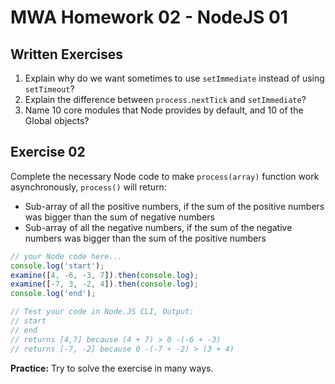 # MWA Homework 02 - NodeJS 01
## Written Exercises
1. Explain why do we want sometimes to use `setImmediate` instead of using `setTimeout`? 
2. Explain the difference between `process.nextTick` and `setImmediate`?
3. Name 10 core modules that Node provides by default, and 10 of the Global objects?

## Exercise 02
Complete the necessary Node code to make `process(array)` function work asynchronously, `process()` will return:
* Sub-array of all the positive numbers, if the sum of the positive numbers was bigger than the sum of negative numbers
* Sub-array of all the negative numbers, if the sum of the negative numbers was bigger than the sum of the positive numbers

```javascript
// your Node code here...
console.log('start');
examine([4, -6, -3, 7]).then(console.log); 
examine([-7, 3, -2, 4]).then(console.log);
console.log('end');

// Test your code in Node.JS CLI, Output:
// start
// end
// returns [4,7] because (4 + 7) > 0 -(-6 + -3)
// returns [-7, -2] because 0 -(-7 + -2) > (3 + 4) 
```
**Practice:** Try to solve the exercise in many ways.
